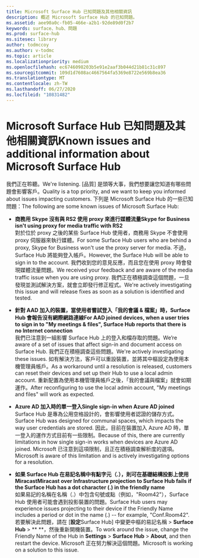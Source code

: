 ```yaml
---
title: Microsoft Surface Hub 已知問題及其他相關資訊
description: 概述 Microsoft Surface Hub 的已知問題。
ms.assetid: aee90a0c-fb05-466e-a2b1-92de89d0f2b7
keywords: surface、hub、問題
ms.prod: surface-hub
ms.sitesec: library
author: todmccoy
ms.author: v-todmc
ms.topic: article
ms.localizationpriority: medium
ms.openlocfilehash: ec6746098203b5e91e2aaf3b044d21b81c31c897
ms.sourcegitcommit: 109d1d7608ac4667564fa5369e8722e569b8ea36
ms.translationtype: MT
ms.contentlocale: zh-TW
ms.lasthandoff: 06/27/2020
ms.locfileid: "10831482"
---
```

# <span data-ttu-id="53a60-104">Microsoft Surface Hub 已知問題及其他相關資訊</span><span class="sxs-lookup"><span data-stu-id="53a60-104">Known issues and additional information about Microsoft Surface Hub</span></span>

<span data-ttu-id="53a60-105">我們正在聆聽。</span><span class="sxs-lookup"><span data-stu-id="53a60-105">We're listening.</span></span> <span data-ttu-id="53a60-106">[品質] 是頭等大事，我們想要讓您知道有哪些問題會影響客戶。</span><span class="sxs-lookup"><span data-stu-id="53a60-106">Quality is a top priority, and we want to keep you informed about issues impacting customers.</span></span> <span data-ttu-id="53a60-107">下列是 Microsoft Surface Hub 的一些已知問題：</span><span class="sxs-lookup"><span data-stu-id="53a60-107">The following are some known issues of Microsoft Surface Hub:</span></span>

- **<span data-ttu-id="53a60-108">商務用 Skype 沒有與 RS2 使用 proxy 來進行媒體流量</span><span class="sxs-lookup"><span data-stu-id="53a60-108">Skype for Business isn't using proxy for media traffic with RS2</span></span>**
<br/><span data-ttu-id="53a60-109">對於位於 proxy 之後的某些 Surface Hub 使用者，商務用 Skype 不會使用 proxy 伺服器來執行媒體。</span><span class="sxs-lookup"><span data-stu-id="53a60-109">For some Surface Hub users who are behind a proxy, Skype for Business won't use the proxy server for media.</span></span> <span data-ttu-id="53a60-110">不過，Surface Hub 將能夠登入帳戶。</span><span class="sxs-lookup"><span data-stu-id="53a60-110">However, the Surface Hub will be able to sign in to the account.</span></span> <span data-ttu-id="53a60-111">我們收到您的意見反應，而且您在使用 proxy 時會發現媒體流量問題。</span><span class="sxs-lookup"><span data-stu-id="53a60-111">We received your feedback and are aware of the media traffic issue when you are using proxy.</span></span> <span data-ttu-id="53a60-112">我們正在積極調查這個問題，一旦發現並測試解決方案，就會立即發行修正程式。</span><span class="sxs-lookup"><span data-stu-id="53a60-112">We're actively investigating this issue and will release fixes as soon as a solution is identified and tested.</span></span> 

- **<span data-ttu-id="53a60-113">針對 AAD 加入的裝置，當使用者嘗試登入「我的會議 & 檔案」時，Surface Hub 會報告沒有網際網路連線</span><span class="sxs-lookup"><span data-stu-id="53a60-113">For AAD joined devices, when a user tries to sign in to "My meetings & files", Surface Hub reports that there is no Internet connection</span></span>**
<br/><span data-ttu-id="53a60-114">我們已注意到一組影響 Surface Hub 上的登入和檔存取的問題。</span><span class="sxs-lookup"><span data-stu-id="53a60-114">We’re aware of a set of issues that affect sign-in and document access on Surface Hub.</span></span> <span data-ttu-id="53a60-115">我們正在積極調查這些問題。</span><span class="sxs-lookup"><span data-stu-id="53a60-115">We're actively investigating these issues.</span></span> <span data-ttu-id="53a60-116">如有解決方法，客戶可以重設裝置，並將其中樞設定為使用本機管理員帳戶。</span><span class="sxs-lookup"><span data-stu-id="53a60-116">As a workaround until a resolution is released, customers can reset their devices and set up their Hub to use a local admin account.</span></span> <span data-ttu-id="53a60-117">重新配置為使用本機管理員帳戶之後，「我的會議與檔案」就會如期運作。</span><span class="sxs-lookup"><span data-stu-id="53a60-117">After reconfiguring to use the local admin account, "My meetings and files" will work as expected.</span></span>
- **<span data-ttu-id="53a60-118">Azure AD 加入時的單一登入</span><span class="sxs-lookup"><span data-stu-id="53a60-118">Single sign-in when Azure AD joined</span></span>**
<br/><span data-ttu-id="53a60-119">Surface Hub 是專為公用空格設計的，會影響使用者認證的儲存方式。</span><span class="sxs-lookup"><span data-stu-id="53a60-119">Surface Hub was designed for communal spaces, which impacts the way user credentials are stored.</span></span> <span data-ttu-id="53a60-120">因此，目前在裝置加入 Azure AD 時，單一登入的運作方式目前有一些限制。</span><span class="sxs-lookup"><span data-stu-id="53a60-120">Because of this, there are currently limitations in how single sign-in works when devices are Azure AD joined.</span></span> <span data-ttu-id="53a60-121">Microsoft 已注意到這項限制，且正在積極調查解析度的選項。</span><span class="sxs-lookup"><span data-stu-id="53a60-121">Microsoft is aware of this limitation and is actively investigating options for a resolution.</span></span>
- **<span data-ttu-id="53a60-122">如果 Surface Hub 在易記名稱中有點字元（.），則可在基礎結構投影上使用 Miracast</span><span class="sxs-lookup"><span data-stu-id="53a60-122">Miracast over Infrastructure projection to Surface Hub fails if the Surface Hub has a dot character (.) in the friendly name</span></span>**
<br/><span data-ttu-id="53a60-123">如果易記的名稱在名稱（.）中包含句號或點（例如，"Room42"），Surface Hub 使用者可能會遇到投影裝置的問題。</span><span class="sxs-lookup"><span data-stu-id="53a60-123">Surface Hub users may experience issues projecting to their device if the Friendly Name includes a period or dot in the name (.) -- for example, "Conf.Room42".</span></span> <span data-ttu-id="53a60-124">若要解決此問題，請在 [**設定**Surface Hub] 中變更中樞的易記名稱  >  **Surface Hub**  >  \*\* \*\*，然後重新開機裝置。</span><span class="sxs-lookup"><span data-stu-id="53a60-124">To work around the issue, change the Friendly Name of the Hub in **Settings** > **Surface Hub** > **About**, and then restart the device.</span></span> <span data-ttu-id="53a60-125">Microsoft 正在努力解決這個問題。</span><span class="sxs-lookup"><span data-stu-id="53a60-125">Microsoft is working on a solution to this issue.</span></span>